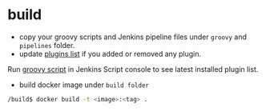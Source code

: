 # build

- copy your groovy scripts and Jenkins pipeline files under `groovy` and `pipelines` folder.
- update [plugins list](plugins.txt) if you added or removed any plugin.

Run [groovy script](../groovy-scripts/get-jenkins-plugin-list.groovy) in Jenkins Script console to see latest installed plugin list.

- build docker image under `build folder`

```bash
/build$ docker build -t <image>:<tag> .
```
